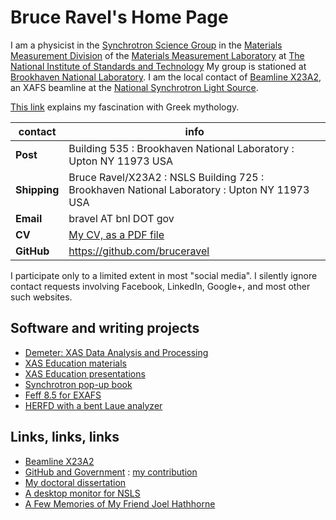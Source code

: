 Bruce Ravel's Home Page
=======================

I am a physicist in the
[Synchrotron Science Group](http://www.nist.gov/mml/mmsd/synchrotron-science/index.cfm)
in the
[Materials Measurement Division](http://www.nist.gov/mml/mmsd/index.cfm)
of the [Materials Measurement Laboratory](http://www.nist.gov/mml/) at
[The National Institute of Standards and Technology](http://www.nist.gov/)
My group is stationed at
[Brookhaven National Laboratory](http://www.bnl.gov).  I am the local
contact of [Beamline X23A2](http://xafs.org/Community/X23A2), an XAFS
beamline at the
[National Synchrotron Light Source](http://www.bnl.gov/ps/).

[This link](https://github.com/bruceravel/home/blob/master/mythology.md)
explains my fascination with Greek mythology.

| contact | info |
| ------- | ---- |
| **Post**     | Building 535 : Brookhaven National Laboratory : Upton NY 11973 USA |
| **Shipping** | Bruce Ravel/X23A2 : NSLS Building 725 : Brookhaven National Laboratory : Upton NY 11973 USA |
| **Email**    | bravel AT bnl DOT gov |
| **CV**       | [My CV, as a PDF file](https://s3.amazonaws.com/BruceRavelCV/cv.pdf)|
| **GitHub**   | https://github.com/bruceravel |

I participate only to a limited extent in most "social media". I
silently ignore contact requests involving Facebook, LinkedIn,
Google+, and most other such websites.


## Software and writing projects

 * [Demeter: XAS Data Analysis and Processing](http://bruceravel.github.io/demeter/)
 * [XAS Education materials](http://bruceravel.github.io/XAS-Education/)
 * [XAS Education presentations](https://speakerdeck.com/bruceravel)
 * [Synchrotron pop-up book](http://bruceravel.github.io/synchrotron_pop_up_book/)
 * [Feff 8.5 for EXAFS](https://github.com/xraypy/feff85exafs)
 * [HERFD with a bent Laue analyzer](https://github.com/bruceravel/BLA-XANES)

## Links, links, links

 * [Beamline X23A2](http://xafs.org/Community/X23A2)
 * [GitHub and Government](https://government.github.com/) : [my contribution](https://government.github.com/stories/xas-software/)
 * [My doctoral dissertation](https://s3.amazonaws.com/BruceRavelCV/bruce_thesis.pdf)
 * [A desktop monitor for NSLS](https://github.com/bruceravel/home/blob/master/ConkyNslsMonitor.md)
 * [A Few Memories of My Friend Joel Hathhorne](https://github.com/bruceravel/home/blob/master/MemoriesOfJoel.md)
 
